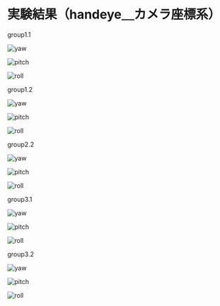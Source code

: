 # 実験結果（handeye＿カメラ座標系）

group1.1

   ![yaw](https://github.com/Zhao-Longfei/graph/blob/main/group1.1_yaw.png)

   ![pitch](https://github.com/Zhao-Longfei/graph/blob/main/group1.1_pitch.png)

   ![roll](https://github.com/Zhao-Longfei/graph/blob/main/group1.1_roll.png)

group1.2

   ![yaw](https://github.com/Zhao-Longfei/graph/blob/main/group1.2_yaw.png)

   ![pitch](https://github.com/Zhao-Longfei/graph/blob/main/group1.2_pitch.png)

   ![roll](https://github.com/Zhao-Longfei/graph/blob/main/group1.2_roll.png)

group2.2

   ![yaw](https://github.com/Zhao-Longfei/graph/blob/main/group2.2_yaw.png)

   ![pitch](https://github.com/Zhao-Longfei/graph/blob/main/group2.2_pitch.png)

   ![roll](https://github.com/Zhao-Longfei/graph/blob/main/group2.2_roll.png)

group3.1

   ![yaw](https://github.com/Zhao-Longfei/graph/blob/main/group3.1_yaw.png)

   ![pitch](https://github.com/Zhao-Longfei/graph/blob/main/group3.1_pitch.png)

   ![roll](https://github.com/Zhao-Longfei/graph/blob/main/group3.1_roll.png)

group3.2

   ![yaw](https://github.com/Zhao-Longfei/graph/blob/main/group3.2_yaw.png)

   ![pitch](https://github.com/Zhao-Longfei/graph/blob/main/group3.2_pitch.png)

   ![roll](https://github.com/Zhao-Longfei/graph/blob/main/group3.2_roll.png)

